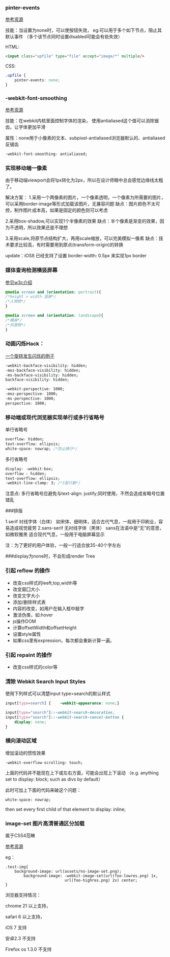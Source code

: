 ### pinter-events 
<a href="https://developer.mozilla.org/en-US/docs/Web/CSS/pointer-events" target="_blank">参考资源</a>

技能：当设置为none时，可以使按钮失效，
eg:可以用于多个如下节点，阻止其默认事件
（多个该节点同时设置disabled可能会有些失效）

HTML:
```html
<input class="upfile" type="file" accept="image/*" multiple/>
```
CSS:
```css
.upfile {
    pinter-events: none;
}
```


### -webkit-font-smoothing 
<a href="https://developer.mozilla.org/zh-CN/docs/Web/CSS/font-smooth" target="_blank">参考资源</a>

技能：在webkit内核里面控制字体的渲染，
使用antialiased这个值可以消除锯齿，让字体更加平滑

属性：none用于小像素的文本、subpixel-antialiased浏览器默认的、antialiased反锯齿

```css
-webkit-font-smoothing: antialiased;
```

### 实现移动端一像素
由于移动端viewport会将1px转化为2px，所以在设计师眼中总会感觉边缘线太粗了。

解决方案：
1.采用一个两像素的图片，一个像素透明，一个像素为所需要的图片，
可以采用border-image等形式加载该图片，无兼容问题
缺点：图片颜色不太可控，制作图片成本高，如果是固定的颜色则可以考虑

2.采用box-shadow,可以实现1个半像素的效果
缺点：半个像素是渐变的效果，因为不透明，所以效果还是不理想

3.采用scale,将原节点结构扩大，再用scale缩放，可以完美模拟一像素
缺点：技术要求比较高，有时需要用到原点(transform-origin)的转换

update：iOS8 已经支持了设置 border-width: 0.5px 来实现1px border

### 媒体查询检测横竖屏幕

[参见w3c介绍](http://www.w3.org/TR/css3-mediaqueries/#orientation)

```css
@media screen and (orientation: portrait){
/*height > width 竖屏*/
/*人物照*/
} 

@media screen and (orientation: landscape){
/*横屏*/
/*风景照*/
}
```


### 动画闪烁Hack：
[一个旋转发生闪烁的例子](http://css-tricks.com/almanac/properties/b/backface-visibility/)

```css
-webkit-backface-visibility: hidden;
-moz-backface-visibility: hidden;
-ms-backface-visibility: hidden;
backface-visibility: hidden;

-webkit-perspective: 1000;
-moz-perspective: 1000;
-ms-perspective: 1000;
perspective: 1000;
```

### 移动端或现代浏览器实现单行或多行省略号

单行省略号

```css
overflow: hidden;
text-overflow: ellipsis;
white-space: nowrap; /*防止换行*/
```

多行省略号

```css
display: -webkit-box;
overflow : hidden;
text-overflow: ellipsis;
-webkit-line-clamp: 3; /*3是行数*/
```

注意点: 
多行省略号应避免与text-align: justify;同时使用，不然会造成省略号位置错乱

###排版

1.serif 衬线字体（白体） 如宋体、细明体，适合古代气息，一般用于印刷业，容易造成视觉疲劳
2.sans-serif 无衬线字体（黑体）  sans在法语中是“无”的意思，如微软雅黑 适合现代气息，一般用于电脑屏幕显示 

注：为了更好的用户体验，一般一行适合放35-40个字左右

###display为none时，不会形成render Tree

### 引起 reflow 的操作

* 改变css样式的leeft,top,width等
* 改变窗囗大小
* 改变文字大小
* 添加/删除样式表
* 内容的改变，如用户在输入框中敲字
* 激活伪类，如:hover
* js操作DOM
* 计算offsetWidth和offsetHeight
* 设置style属性
* 如果css里有expression，每次都会重新计算一遍。

### 引起 repaint 的操作

* 改变css样式的color等

### 清除 Webkit Search Input Styles

使用下列样式可以清楚input type=search的默认样式

```css
input[type=search] {	-webkit-appearance: none;}

input[type="search"]::-webkit-search-decoration, 
input[type="search"]::-webkit-search-cancel-button {
	display: none;
}
```

### 横向滚动区域

增加滚动的惯性效果

```
-webkit-overflow-scrolling: touch;	
```

上面的代码并不能现在上下或左右方面，可能会出现上下滚动
（e.g. anything set to display: block; such as divs by default）

此时可加上下面的代码来破这个问题：

```
white-space: nowrap;
```

then set every first child of that element to display: inline;

### image-set 图片高清普通区分加载

属于CSS4范畴

[参考资源](http://blog.cloudfour.com/safari-6-and-chrome-21-add-image-set-to-support-retina-images/)


eg：

```
.test-img{
	background-image: url(assets/no-image-set.png); 
        background-image: -webkit-image-set(url(foo-lowres.png) 1x,
                          url(foo-highres.png) 2x) center;
}
```

浏览器支持情况：

chrome 21 以上支持， 

safari 6  以上支持，

iOS 7 支持

安卓2.3 不支持

Firefox os 1.3.0 不支持
